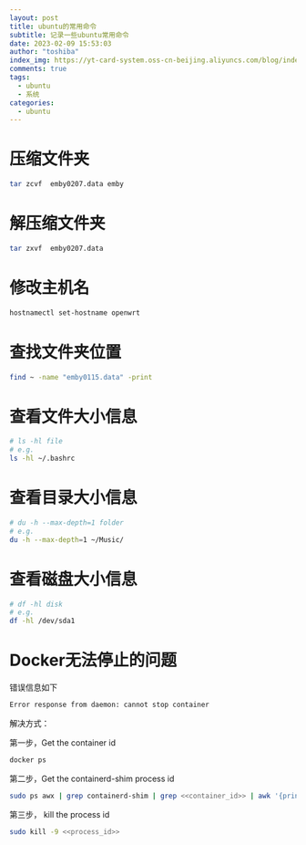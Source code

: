 ```yaml
---
layout: post
title: ubuntu的常用命令
subtitle: 记录一些ubuntu常用命令
date: 2023-02-09 15:53:03
author: "toshiba"
index_img: https://yt-card-system.oss-cn-beijing.aliyuncs.com/blog/index-img/ubuntu.jpeg
comments: true
tags:
  - ubuntu
  - 系统
categories:
  - ubuntu
---
```



# 压缩文件夹

```bash
tar zcvf  emby0207.data emby
```

# 解压缩文件夹

```bash
tar zxvf  emby0207.data
```


# 修改主机名
```bash
hostnamectl set-hostname openwrt
```

# 查找文件夹位置
```bash
find ~ -name "emby0115.data" -print
```



# 查看文件大小信息
```bash
# ls -hl file
# e.g.
ls -hl ~/.bashrc
```

# 查看目录大小信息

```bash
# du -h --max-depth=1 folder
# e.g.
du -h --max-depth=1 ~/Music/
```

# 查看磁盘大小信息

```bash
# df -hl disk
# e.g.
df -hl /dev/sda1
```

# Docker无法停止的问题
错误信息如下
```bash
Error response from daemon: cannot stop container
```

解决方式：

第一步，Get the container id
```bash
docker ps
```

第二步，Get the containerd-shim process id
```bash
sudo ps awx | grep containerd-shim | grep <<container_id>> | awk '{print $1}'
```

第三步， kill the process id

```bash
sudo kill -9 <<process_id>>
```